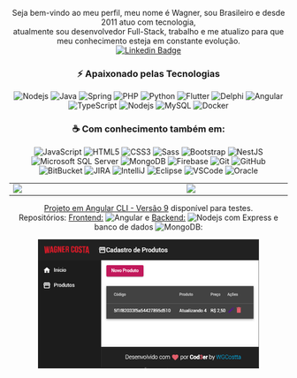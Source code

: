 <div align="center">
  
Seja bem-vindo ao meu perfil, meu nome é Wagner, sou Brasileiro e desde 2011 atuo com tecnologia, 
<br/>  atualmente sou desenvolvedor Full-Stack, trabalho e me atualizo para que meu conhecimento esteja em constante evolução.
<br/>  [![Linkedin Badge](https://img.shields.io/badge/-LinkedIn-blue?style=for-the-badge&logo=Linkedin&logoColor=white)](https://www.linkedin.com/in/wagnercostta/)

### ⚡ Apaixonado pelas Tecnologias

![Nodejs](https://img.shields.io/badge/-Nodejs-339933?style=for-the-badge&logo=Node.js&logoColor=white)
![Java](https://img.shields.io/badge/-Java-007396?style=for-the-badge&logo=java) 
![Spring](https://img.shields.io/badge/-Spring-6DB33F?style=for-the-badge&logo=spring&logoColor=white) 
![PHP](https://img.shields.io/badge/-PHP-0089D6?style=for-the-badge&logo=php&logoColor=white) 
![Python](https://img.shields.io/badge/-Python-41BF47?style=for-the-badge&logo=python&logoColor=white) 
![Flutter](https://img.shields.io/badge/-Flutter-4285F4?style=for-the-badge&logo=flutter&logoColor=white) 
![Delphi](https://img.shields.io/badge/-Delphi-E0234E?style=for-the-badge&logo=embarcadero&logoColor=white)
![Angular](https://img.shields.io/badge/-Angular-DD0031?style=for-the-badge&logo=angular)
![TypeScript](https://img.shields.io/badge/-TypeScript-007ACC?style=for-the-badge&logo=typescript)
![Nodejs](https://img.shields.io/badge/-Nodejs-339933?style=for-the-badge&logo=Node.js&logoColor=white)
![MySQL](https://img.shields.io/badge/-MySQL-4479A1?style=for-the-badge&logo=mysql&logoColor=white)
![Docker](https://img.shields.io/badge/-Docker-2496ED?style=for-the-badge&logo=docker&logoColor=white)

### :coffee: Com conhecimento também em:

![JavaScript](https://img.shields.io/badge/-JavaScript-black?style=flat-square&logo=javascript)
![HTML5](https://img.shields.io/badge/-HTML5-E34F26?style=flat-square&logo=html5&logoColor=white)
![CSS3](https://img.shields.io/badge/-CSS3-1572B6?style=flat-square&logo=css3)
![Sass](https://img.shields.io/badge/-Sass-CC6699?style=flat-square&logo=sass&logoColor=white)
![Bootstrap](https://img.shields.io/badge/-Bootstrap-563D7C?style=flat-square&logo=bootstrap)
![NestJS](https://img.shields.io/badge/-NestJS-E0234E?style=flat-square&logo=nestjs&logoColor=white)
![Microsoft SQL Server](https://img.shields.io/badge/-SQL%20Server-CC2927?style=flat-square&logo=microsoft-sql-server&logoColor=white)
![MongoDB](https://img.shields.io/badge/-MongoDB-black?style=flat-square&logo=mongodb)
![Firebase](https://img.shields.io/badge/Firebase-FFCA28?style=flat-square&logo=firebase&logoColor=white)
![Git](https://img.shields.io/badge/-Git-black?style=flat-square&logo=git)
![GitHub](https://img.shields.io/badge/-GitHub-181717?style=flat-square&logo=github)
![BitBucket](https://img.shields.io/badge/-BitBucket-darkblue?style=flat-square&logo=bitbucket)
![JIRA](https://img.shields.io/badge/-JIRA-0052CC?style=flat-square&logo=jira)
![IntelliJ](https://img.shields.io/badge/-IntelliJ%20IDEA-black?style=flat-square&logo=intellij-idea&logoColor=white)
![Eclipse](https://img.shields.io/badge/-Eclipse-2C2255?style=flat-square&logo=eclipse&logoColor=white)
![VSCode](https://img.shields.io/badge/-VSCode-007ACC?style=flat-square&logo=visual-studio-code&logoColor=white)
![Oracle](https://img.shields.io/badge/Oracle-F80000?style=flat-square&logo=oracle&logoColor=white)

<center>
  <table>
    <tr>
        <td><img width="300px" align="left" src="https://github-readme-stats.vercel.app/api?username=wgcostta&theme=dracula"/></td>
        <td><img width="300px" align="left" src="https://github-readme-stats.vercel.app/api/top-langs/?username=wgcostta&layout=compact&theme=dracula" /></td>
        <td><img width="396px" align="left" src="https://github-readme-stats.vercel.app/api/wakatime?username=wgcostta&theme=dracula&layout=compact"/></td>
    </tr>   
  </table>
</center>  


[Projeto em Angular CLI - Versão 9](https://angular-9-crud-front-and-back-end-cod3er.vercel.app) disponível para testes.
<br/>  Repositórios: [Frontend:](https://github.com/wgcostta/angular-9-CRUD-frontAndBackEnd-Cod3er) 
![Angular](https://img.shields.io/badge/-Angular-DD0031?style=flat-square&logo=angular)
e [Backend:](https://github.com/wgcostta/node-express-backend-mongoDB-online) 
![Nodejs](https://img.shields.io/badge/-Nodejs-339933?style=flat-square&logo=Node.js&logoColor=white)
com Express e banco de dados ![MongoDB](https://img.shields.io/badge/-MongoDB-black?style=flat-square&logo=mongodb):

  <a href="https://angular-9-crud-front-and-back-end-cod3er.vercel.app/">
    <img width="400" src="https://github.com/wgcostta/wgcostta/blob/master/ProjetoOnLine.png">
  </a>
  
</div>
